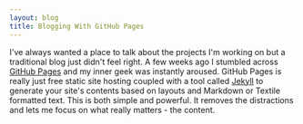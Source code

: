 ```yaml
---
layout: blog
title: Blogging With GitHub Pages
---
```


I've always wanted a place to talk about the projects I'm working on but a traditional blog just didn't feel right. A few weeks ago I stumbled across [GitHub Pages][] and my inner geek was instantly aroused. GitHub Pages is really just free static site hosting coupled with a tool called [Jekyll][] to generate your site's contents based on layouts and Markdown or Textile formatted text. This is both simple and powerful. It removes the distractions and lets me focus on what really matters - the content.

[github pages]: http://pages.github.com
[jekyll]: http://github.com/mojombo/jekyll/tree/master

